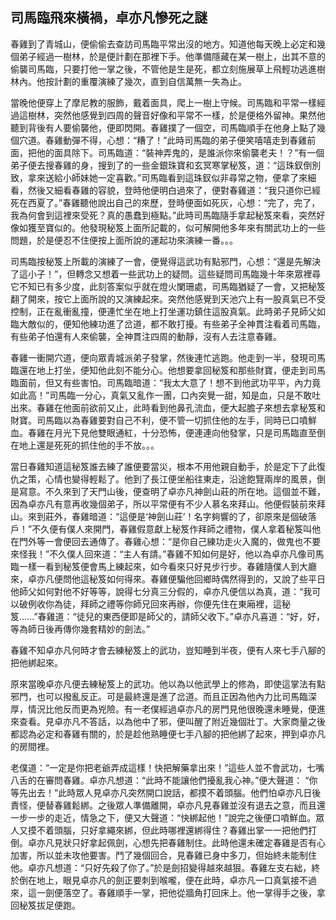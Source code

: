 司馬臨飛來橫禍，卓亦凡慘死之謎
------------------------------

春雞到了青城山，便偷偷去查訪司馬臨平常出沒的地方。知道他每天晚上必定和幾個弟子經過一樹林，於是便計劃在那裡下手。他準備隱藏在某一樹上，出其不意的偷襲司馬臨，只要打他一掌之後，不管他是生是死，都立刻施展草上飛輕功逃進樹林內。他按計劃的重覆演練了幾次，直到自信萬無一失為止。

當晚他便穿上了摩尼教的服飾，戴着面具，爬上一樹上守候。司馬臨和平常一樣經過這樹林，突然他感覺到四周的聲音好像和平常不一樣，於是便格外留神。果然他聽到背後有人要偷襲他，便即閃開。春雞撲了一個空，司馬臨順手在他身上點了幾個穴道。春雞動彈不得，心想：“糟了！”此時司馬臨的弟子便笑嘻嘻走到春雞前面，把他的面具除下。司馬臨道：“裝神弄鬼的，是誰派你來偷襲老夫！？”有一個弟子便去搜春雞的身，搜到了的一些金銀珠寶和玄冥寒掌秘笈，道：“這珠釵倒別致，拿來送給小師妹她一定喜歡。”司馬臨看到這珠釵似非尋常之物，便拿了來細看，然後又細看春雞的容貌，登時他便明白過來了，便對春雞道：“我只道你已經死在西夏了。”春雞聽他說出自己的來歷，登時便面如死灰，心想：“完了，完了，我為何會到這裡來受死？真的愚蠢到極點。”此時司馬臨隨手拿起秘笈來看，突然好像如獲至寶似的。他發現秘笈上面所記載的，似可解開他多年來有關武功上的一些問題，於是便忍不住便按上面所說的運起功來演練一番。。。

司馬臨按秘笈上所載的演練了一會，便覺得這武功有點邪門，心想：“還是先解決了這小子！”，但轉念又想着一些武功上的疑問。這些疑問司馬臨幾十年來眾裡尋它不知已有多少度，此刻答案似乎就在燈火闌珊處，司馬臨猶疑了一會，又把秘笈翻了開來，按它上面所說的又演練起來。突然他感覺到天池穴上有一股真氣已不受控制，正在亂衝亂撞，便連忙坐在地上打坐運功鎮住這股真氣。此時弟子見師父如臨大敵似的，便知他練功進了岔道，都不敢打擾。有些弟子全神貫注看着司馬臨，有些弟子怕還有人來偷襲，全神貫注四周的動靜，沒有人去注意春雞。

春雞一衝開穴道，便向眾青城派弟子發掌，然後連忙逃跑。他走到一半，發現司馬臨還在地上打坐，便知他此刻不能分心。他想要拿回秘笈和那些財寶，便走到司馬臨面前，但又有些害怕。司馬臨暗道：“我太大意了！想不到他武功平平，內力竟如此高！”司馬臨一分心，真氣又亂作一團，口內突覺一甜，知是血，只是不敢吐出來。春雞在他面前欲前又止，此時看到他鼻孔流血，便大起膽子來想去拿秘笈和財寶。司馬臨以為春雞要對自己不利，便不管一切抓住他的左手，同時已口噴鮮血。春雞在月光下見他雙眼通紅，十分恐怖，便連連向他發掌，只是司馬臨直至倒在地上還是死死的抓住他的手不放。。。


當日春雞知道這秘笈誰去練了誰便要當災，根本不用他親自動手，於是定下了此復仇之策，心情也變得輕鬆了。他到了長江便坐船往東走，沿途飽覽兩岸的風景，倒是寫意。不久來到了天門山後，便查明了卓亦凡神劍山莊的所在地。這個並不難，因為卓亦凡有意再收幾個弟子，所以平常便有不少人慕名來拜山。他便假裝前來拜山。來到莊外，春雞暗道：“這便是‘神劍山莊’！名字夠響的了，卻原來是個破落戶！”不久便有僕人來開門，春雞假意獻上秘笈作拜師之禮物，僕人拿着秘笈叫他在門外等一會便回去通傳了。春雞心想：“是你自己練功走火入魔的，做鬼也不要來怪我！”不久僕人回來道：“主人有請。”春雞不知如何是好，他以為卓亦凡像司馬臨一樣一看到秘笈便會馬上練起來，如今看來只好見步行步。春雞隨僕人到大廳來，卓亦凡便問他這秘笈如何得來。春雞便騙他回鄉時偶然得到的，又說了些平日他師父如何對他不好等等，說得七分真三分假的，卓亦凡便信以為真，道：“我可以破例收你為徒，拜師之禮等你師兄回來再辦，你便先住在東廂裡，這秘笈......”春雞道：“徒兒的東西便即是師父的，請師父收下。”卓亦凡喜道：“好，好，等為師日後再傳你幾套精妙的劍法。”

春雞不知卓亦凡何時才會去練秘笈上的武功，豈知睡到半夜，便有人來七手八腳的把他綁起來。

原來當晚卓亦凡便去練秘笈上的武功。他以為以他武學上的修為，即使這掌法有點邪門，也可以撥亂反正。可是最終還是進了岔道。而且正因為他內力比司馬臨深厚，情況比他反而更為兇險。有一老僕經過卓亦凡的房門見他很晚還未睡覺，便進來查看。見卓亦凡不答話，以為他中了邪，便叫醒了附近幾個壯丁。大家商量之後都認為必定和春雞有關的，於是趁他熟睡便七手八腳的把他綁了起來，押到卓亦凡的房間裡。

老僕道：“一定是你把老爺弄成這樣！快把解藥拿出來！”這些人並不會武功，七嘴八舌的在審問春雞。卓亦凡想道：“此時不能讓他們擾亂我心神。”便大聲道： “你等先出去！”此時眾人見卓亦凡突然開口說話，都摸不着頭腦。他們怕卓亦凡日後責怪，便替春雞鬆綁。之後眾人準備離開，卓亦凡見春雞並沒有退去之意，而且還一步一步的走近，情急之下，便又大聲道：“快綁起他！”說完之後便口噴鮮血。眾人又摸不着頭腦，只好拿繩來綁，但此時哪裡還綁得住？春雞出掌一一把他們打倒。卓亦凡見狀只好拿起佩劍，心想先把春雞制住。此時他還未確定春雞是否有心加害，所以並未攻他要害。鬥了幾個回合，見春雞已身中多刀，但始終未能制住他。卓亦凡想道：“只好先殺了你了。”於是劍招變得越來越狠。春雞左支右絀，終於倒在地上，眼見卓亦凡的劍正要刺到喉嚨，便在此時，卓亦凡一口真氣接不過來，這一劍便落空了。春雞順手一掌，把他從牆角打回床上。他一掌得手之後，拿回秘笈拔足便跑。
